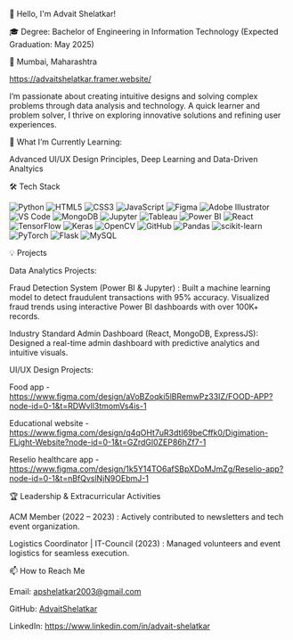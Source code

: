 👋 Hello, I'm Advait Shelatkar!

🎓 Degree: Bachelor of Engineering in Information Technology (Expected Graduation: May 2025)

📍 Mumbai, Maharashtra


https://advaitshelatkar.framer.website/ 

I’m passionate about creating intuitive designs and solving complex problems through data analysis and technology. A quick learner and problem solver, I thrive on exploring innovative solutions and refining user experiences.

🌱 What I’m Currently Learning:

Advanced UI/UX Design Principles,
Deep Learning and Data-Driven Analtyics 


🛠️ Tech Stack

![Python](https://img.shields.io/badge/-Python-3776AB?style=for-the-badge&logo=python&logoColor=white)
![HTML5](https://img.shields.io/badge/-HTML5-E34F26?style=for-the-badge&logo=html5&logoColor=white)
![CSS3](https://img.shields.io/badge/-CSS3-1572B6?style=for-the-badge&logo=css3&logoColor=white)
![JavaScript](https://img.shields.io/badge/-JavaScript-F7DF1E?style=for-the-badge&logo=javascript&logoColor=black)
![Figma](https://img.shields.io/badge/-Figma-F24E1E?style=for-the-badge&logo=figma&logoColor=white)
![Adobe Illustrator](https://img.shields.io/badge/-Adobe%20Illustrator-FF9A00?style=for-the-badge&logo=adobe-illustrator&logoColor=white)
![VS Code](https://img.shields.io/badge/-VS%20Code-0078D4?style=for-the-badge&logo=visual-studio-code&logoColor=white)
![MongoDB](https://img.shields.io/badge/-MongoDB-47A248?style=for-the-badge&logo=mongodb&logoColor=white)
![Jupyter](https://img.shields.io/badge/-Jupyter-F37626?style=for-the-badge&logo=jupyter&logoColor=white)
![Tableau](https://img.shields.io/badge/-Tableau-E97627?style=for-the-badge&logo=tableau&logoColor=white)
![Power BI](https://img.shields.io/badge/-Power%20BI-F2C811?style=for-the-badge&logo=power-bi&logoColor=black)
![React](https://img.shields.io/badge/-React-61DAFB?style=for-the-badge&logo=react&logoColor=black)
![TensorFlow](https://img.shields.io/badge/-TensorFlow-FF6F00?style=for-the-badge&logo=tensorflow&logoColor=white)
![Keras](https://img.shields.io/badge/-Keras-D00000?style=for-the-badge&logo=keras&logoColor=white)
![OpenCV](https://img.shields.io/badge/-OpenCV-5C3EE8?style=for-the-badge&logo=opencv&logoColor=white)
![GitHub](https://img.shields.io/badge/-GitHub-181717?style=for-the-badge&logo=github&logoColor=white)
![Pandas](https://img.shields.io/badge/-Pandas-150458?style=for-the-badge&logo=pandas&logoColor=white)
![scikit-learn](https://img.shields.io/badge/-scikit--learn-F7931E?style=for-the-badge&logo=scikit-learn&logoColor=white)
![PyTorch](https://img.shields.io/badge/-PyTorch-EE4C2C?style=for-the-badge&logo=pytorch&logoColor=white)
![Flask](https://img.shields.io/badge/-Flask-000000?style=for-the-badge&logo=flask&logoColor=white)
![MySQL](https://img.shields.io/badge/-MySQL-4479A1?style=for-the-badge&logo=mysql&logoColor=white)


💡 Projects

Data Analytics Projects:

Fraud Detection System (Power BI & Jupyter) :
Built a machine learning model to detect fraudulent transactions with 95% accuracy.
Visualized fraud trends using interactive Power BI dashboards with over 100K+ records.

Industry Standard Admin Dashboard (React, MongoDB, ExpressJS):
Designed a real-time admin dashboard with predictive analytics and intuitive visuals.


UI/UX Design Projects:

Food app - 
https://www.figma.com/design/aVoBZoqki5lBRemwPz33IZ/FOOD-APP?node-id=0-1&t=RDWvll3tmomVs4is-1 

Educational website -
https://www.figma.com/design/q4qOHt7uR3dtI69beCffk0/Digimation-FLight-Website?node-id=0-1&t=GZrdGl0ZEP86hZf7-1 

Reselio healthcare app -
https://www.figma.com/design/1k5Y14TO6afSBpXDoMJmZg/Reselio-app?node-id=0-1&t=nBfQvslNjN9OEbmJ-1  


🏆 Leadership & Extracurricular Activities

ACM Member (2022 – 2023) :
Actively contributed to newsletters and tech event organization.

Logistics Coordinator | IT-Council (2023) :
Managed volunteers and event logistics for seamless execution.


📫 How to Reach Me

Email: apshelatkar2003@gmail.com

GitHub: [AdvaitShelatkar](https://github.com/AdvaitShelatkar)

LinkedIn: [https://www.linkedin.com/in/advait-shelatkar ](https://www.linkedin.com/in/advait-shelatkar) 
<!---
AdvaitShelatkar/AdvaitShelatkar is a ✨ special ✨ repository because its `README.md` (this file) appears on your GitHub profile.
You can click the Preview link to take a look at your changes.
--->
